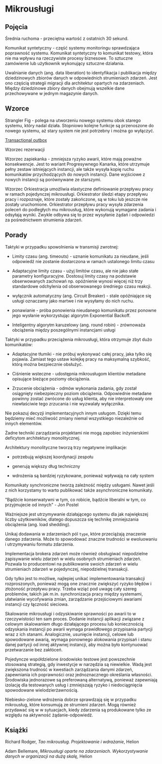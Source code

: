 # Mikrousługi

## Pojęcia

Średnia ruchoma - przeciętna wartość z ostatnich 30 sekund.

Komunikat syntetyczny - część systemy monitoringu sprawdzająca poprawność systemu. Komunikat syntetyczny to komunikat testowy, która nie ma wpływu na rzeczywiste procesy biznesowe. To sztuczne zamówienie lub użytkownik wykonujący sztuczne działania.

Uwalnianie danych (ang. data liberation) to identyfikacja i publikacja między dziedzinowych zbiorów danych w odpowiednich strumieniach zdarzeń.
Jest ono częścią strategii migracji dla architektur opartych na zdarzeniach. Między dziedzinowe zbiory danych obejmują wszelkie dane przechowywane w jednym magazynie danych.

## Wzorce

Strangler Fig - polega na utworzeniu nowego systemu obok starego systemu, który nadal działa. Stopniowo kolejne funkcje są przenoszone do nowego systemu, aż stary system nie jest potrzebny i można go wyłączyć.

[Transactional outbox](https://microservices.io/patterns/data/transactional-outbox.html)

Wzorzec rezerwacji

Wzorzec zapiekanka - zmniejsza ryzyko awarii, które mają poważne konsekwencje. Jest to wariant Progresywnego Kanarka, które utrzymuje pełny zestaw istniejących instancji, ale także wysyła kopię ruchu komunikatów przychodzących do nowych instancji. Dane wyjściowe z nowych instancji są porównywane ze starszymi.

Wzorzec Orkiestracja umożliwia elastyczne definiowanie przepływu pracy w ramach pojedynczej mikrousługi. Orkiestrator śledzi etapy przepływu pracy i rozpoznaje, które zostały zakończone, są w toku lub jeszcze nie zostały uruchomione. Orkiestrator przepływu pracy wysyła zdarzenia poleceń do podległych mu mikrousług, które wykonują wymagane zadania i odsyłają wyniki. Zwykle odbywa się to przez wysyłanie żądań i odpowiedzi za pośrednictwem strumienia zdarzeń.

## Porady

Taktyki w przypadku spowolnienia w transmisji zwrotnej:

* Limity czasu (ang. timeouts) - uznanie komunikatu za nieudane, jeśli odpowiedź nie zostanie dostarczona w ramach ustalonego limitu czasu

* Adaptacyjne limity czasu - użyj limitów czasu, ale nie jako stałe parametry konfiguracyjne. Dostosuj limity czasy na podstawie obserwowanych zachowań np. opóźnienie wynosi więcej niż trzy standardowe odchylenia od obserwowanego średniego czasu reakcji.

* wyłącznik automatyczny (ang. Circuit Breaker) - stale opóźniające się usługi oznaczamy jako martwe i nie wysyłamy do nich ruchu.

* ponawianie - próba ponowienia nieudanego komunikatu przez ponowne jego wysłanie wykorzystując algorytm Exponential Backoff.

* Inteligentny algorytm karuzelowy (ang. round robin) - zrównoważa obciążenia między poszególnymi instancjami usługi


Taktyki w przypadku przeciążenia mikrousługi, która otrzymuje zbyt dużo komunikatów:

* Adaptacyjne tłumiki - nie próbuj wykonywać całej pracy, jaka tylko się pojawia. Zamiast tego ustaw kolejkę pracy na maksymalną szybkość, którą można bezpiecznie obsłużyć.

* Ciśnienie wsteczne - udostępnia mikrousługom klientów metadane opisujące bieżące poziomy obciążenia.

* Zrzucenie obciążenia - odmów wykonania zadania, gdy został osiągnięty niebezpieczny poziom obciążenia. Odpowiednie metadane powinny zostać zwrócone do usług klienta, aby nie interpretowały one niewłaściwie tego zrzucania i nie wyzwalały wyłącznika.


Nie pokazuj decyzji implementacyjnych innym usługom. Dzięki temu będziemy mieć możliwość zmiany niemal wszystkiego niezależnie od innych elementów.

Żadne techniki zarządzania projektami nie mogą zapobiec inżynierskimi deficytom architektury monolitycznej.

Architektury monolityczne tworzą trzy negatywne implikacje:

* potrzebują większej koordynacji zespołu

* generują większy dług techniczny

* wdrożenia są bardziej ryzykowane, ponieważ wpływają na cały system


Komunikaty synchroniczne tworzą zależność między usługami. Nawet jeśli z nich korzystamy to warto publikować także asynchroniczne komunikaty.

"Bądźcie konserwatywni w tym, co robicie, bądźcie liberalni w tym, co przyjmujecie od innych" - Jon Postel

Ważniejsze jest utrzymywanie działającego systemu dla jak największej liczby użytkowników, dlatego dopuszcza się technikę zmniejszania obciążenia (ang. load shedding).

Unikaj dodawania w zdarzeniach pól `type`, które przeciążają znaczenie danego zdarzenia. Może to spowodować znaczne trudności w ewoluowaniu i utrzymywaniu formatu zdarzenia.

Implementacja brokera zdarzeń może również obsługiwać niepodzielne zapisywanie wielu zdarzeń w wielu osobnych strumieniach zdarzeń. Pozwala to producentowi na publikowanie swoich zdarzeń w wielu strumieniach zdarzeń w pojedynczej, niepodzielnej transakcji.

Gdy tylko jest to możliwe, najlepiej unikać implementowania transakcji rozproszonych, ponieważ mogą one znacznie zwiększyć ryzyko błędów i złożoność przepływu pracy. Trzeba wziąć pod uwagę cały szereg problemów, takich jak m.in. synchronizacja pracy między systemami, ułatwianie wycofywania zmian, zarządzanie przejściowymi awariami instancji czy łączność sieciowa.

Skalowanie mikrousługi i odzyskiwanie sprawności po awarii to w rzeczywistości ten sam proces. Dodanie instancji aplikacji związane z celowym skalowaniem długo działającego procesu lub koniecznością odzyskania instancji po awarii wymaga prawidłowego przypisania partycji wraz z ich stanami. Analogicznie, usunięcie instancji, celowe lub spowodowane awarią, wymaga ponownego alokowania przypisań i stanu danej partycji od innej aktywnej instancji, aby można było kontynuować przetwarzanie bez zakłóceń.


Pojedyncze współdzielone środowisko testowe jest powszechnie stosowaną strategią, gdy inwestycje w narzędzia są niewielkie. Wadą jest zwiększona trudność w kwestiach zarządzania danymi zdarzeń, zapewniania ich poprawności oraz jednoznacznego określania własności. Środowiska jednorazowe są preferowaną alternatywą, ponieważ zapewniają izolację dla testowanych usług i zmniejszają ryzyko i niedociągnięcia spowodowane wielodzierżawnością.

Niebiesko-zielone wdrożenia dobrze sprawdzają się w przypadku mikrousług, które konsumują ze strumieni zdarzeń. Mogą również przydawać się w w sytuacjach, kiedy zdarzenia są produkowane tylko ze względu na aktywność żądanie-odpowiedź.

## Książki

Richard Rodger, _Tao mikrousług. Projektowanie i wdrażanie_, Helion

Adam Bellemare, _Mikrousługi oparte na zdarzeniach. Wykorzystywanie danych w organizacji na dużą skalę_, Helion
